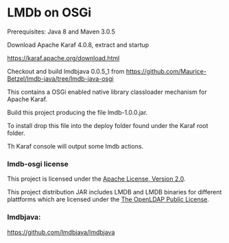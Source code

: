# LMDb on OSGi

Prerequisites: Java 8 and Maven 3.0.5

Download Apache Karaf 4.0.8, extract and startup

https://karaf.apache.org/download.html

Checkout and build lmdbjava 0.0.5_1 from https://github.com/Maurice-Betzel/lmdb-java/tree/lmdb-java-osgi

This contains a OSGi enabled native library classloader mechanism for Apache Karaf.

Build this project producing the file lmdb-1.0.0.jar.

To install drop this file into the deploy folder found under the Karaf root folder.

Th Karaf console will output some lmdb actions.

### lmdb-osgi license

This project is licensed under the
[Apache License, Version 2.0](http://www.apache.org/licenses/LICENSE-2.0.html).

This project distribution JAR includes LMDB and LMDB binaries for different plattforms which are licensed under the
[The OpenLDAP Public License](http://www.openldap.org/software/release/license.html).

### lmdbjava:

https://github.com/lmdbjava/lmdbjava

